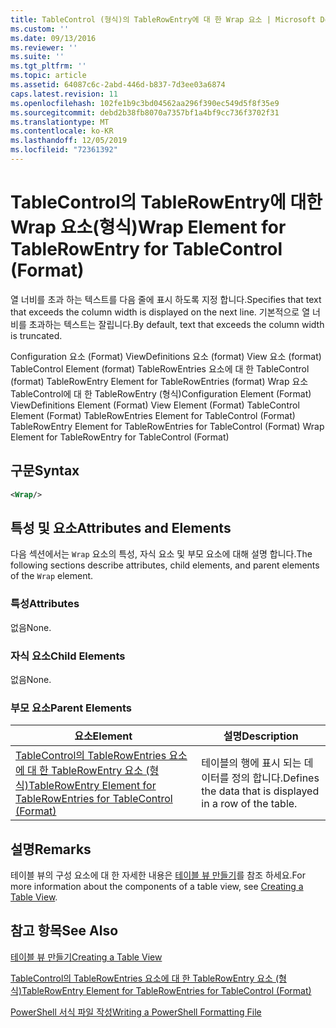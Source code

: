 ```yaml
---
title: TableControl (형식)의 TableRowEntry에 대 한 Wrap 요소 | Microsoft Docs
ms.custom: ''
ms.date: 09/13/2016
ms.reviewer: ''
ms.suite: ''
ms.tgt_pltfrm: ''
ms.topic: article
ms.assetid: 64087c6c-2abd-446d-b837-7d3ee03a6874
caps.latest.revision: 11
ms.openlocfilehash: 102fe1b9c3bd04562aa296f390ec549d5f8f35e9
ms.sourcegitcommit: debd2b38fb8070a7357bf1a4bf9cc736f3702f31
ms.translationtype: MT
ms.contentlocale: ko-KR
ms.lasthandoff: 12/05/2019
ms.locfileid: "72361392"
---
```

# <a name="wrap-element-for-tablerowentry-for-tablecontrol--format"></a><span data-ttu-id="f05de-102">TableControl의 TableRowEntry에 대한 Wrap 요소(형식)</span><span class="sxs-lookup"><span data-stu-id="f05de-102">Wrap Element for TableRowEntry for TableControl  (Format)</span></span>

<span data-ttu-id="f05de-103">열 너비를 초과 하는 텍스트를 다음 줄에 표시 하도록 지정 합니다.</span><span class="sxs-lookup"><span data-stu-id="f05de-103">Specifies that text that exceeds the column width is displayed on the next line.</span></span> <span data-ttu-id="f05de-104">기본적으로 열 너비를 초과하는 텍스트는 잘립니다.</span><span class="sxs-lookup"><span data-stu-id="f05de-104">By default, text that exceeds the column width is truncated.</span></span>

<span data-ttu-id="f05de-105">Configuration 요소 (Format) ViewDefinitions 요소 (format) View 요소 (format) TableControl Element (format) TableRowEntries 요소에 대 한 TableControl (format) TableRowEntry Element for TableRowEntries (format) Wrap 요소 TableControl에 대 한 TableRowEntry (형식)</span><span class="sxs-lookup"><span data-stu-id="f05de-105">Configuration Element (Format) ViewDefinitions Element (Format) View Element (Format) TableControl Element (Format) TableRowEntries Element for TableControl (Format) TableRowEntry Element for TableRowEntries for TableControl (Format) Wrap Element for TableRowEntry for TableControl (Format)</span></span>

## <a name="syntax"></a><span data-ttu-id="f05de-106">구문</span><span class="sxs-lookup"><span data-stu-id="f05de-106">Syntax</span></span>

```xml
<Wrap/>
```

## <a name="attributes-and-elements"></a><span data-ttu-id="f05de-107">특성 및 요소</span><span class="sxs-lookup"><span data-stu-id="f05de-107">Attributes and Elements</span></span>

<span data-ttu-id="f05de-108">다음 섹션에서는 `Wrap` 요소의 특성, 자식 요소 및 부모 요소에 대해 설명 합니다.</span><span class="sxs-lookup"><span data-stu-id="f05de-108">The following sections describe attributes, child elements, and parent elements of the `Wrap` element.</span></span>

### <a name="attributes"></a><span data-ttu-id="f05de-109">특성</span><span class="sxs-lookup"><span data-stu-id="f05de-109">Attributes</span></span>

<span data-ttu-id="f05de-110">없음</span><span class="sxs-lookup"><span data-stu-id="f05de-110">None.</span></span>

### <a name="child-elements"></a><span data-ttu-id="f05de-111">자식 요소</span><span class="sxs-lookup"><span data-stu-id="f05de-111">Child Elements</span></span>

<span data-ttu-id="f05de-112">없음</span><span class="sxs-lookup"><span data-stu-id="f05de-112">None.</span></span>

### <a name="parent-elements"></a><span data-ttu-id="f05de-113">부모 요소</span><span class="sxs-lookup"><span data-stu-id="f05de-113">Parent Elements</span></span>

|<span data-ttu-id="f05de-114">요소</span><span class="sxs-lookup"><span data-stu-id="f05de-114">Element</span></span>|<span data-ttu-id="f05de-115">설명</span><span class="sxs-lookup"><span data-stu-id="f05de-115">Description</span></span>|
|-------------|-----------------|
|[<span data-ttu-id="f05de-116">TableControl의 TableRowEntries 요소에 대 한 TableRowEntry 요소 (형식)</span><span class="sxs-lookup"><span data-stu-id="f05de-116">TableRowEntry Element for TableRowEntries for TableControl (Format)</span></span>](./tablerowentry-element-for-tablerowentries-for-tablecontrol-format.md)|<span data-ttu-id="f05de-117">테이블의 행에 표시 되는 데이터를 정의 합니다.</span><span class="sxs-lookup"><span data-stu-id="f05de-117">Defines the data that is displayed in a row of the table.</span></span>|

## <a name="remarks"></a><span data-ttu-id="f05de-118">설명</span><span class="sxs-lookup"><span data-stu-id="f05de-118">Remarks</span></span>

<span data-ttu-id="f05de-119">테이블 뷰의 구성 요소에 대 한 자세한 내용은 [테이블 뷰 만들기](./creating-a-table-view.md)를 참조 하세요.</span><span class="sxs-lookup"><span data-stu-id="f05de-119">For more information about the components of a table view, see [Creating a Table View](./creating-a-table-view.md).</span></span>

## <a name="see-also"></a><span data-ttu-id="f05de-120">참고 항목</span><span class="sxs-lookup"><span data-stu-id="f05de-120">See Also</span></span>

[<span data-ttu-id="f05de-121">테이블 뷰 만들기</span><span class="sxs-lookup"><span data-stu-id="f05de-121">Creating a Table View</span></span>](./creating-a-table-view.md)

[<span data-ttu-id="f05de-122">TableControl의 TableRowEntries 요소에 대 한 TableRowEntry 요소 (형식)</span><span class="sxs-lookup"><span data-stu-id="f05de-122">TableRowEntry Element for TableRowEntries for TableControl (Format)</span></span>](./tablerowentry-element-for-tablerowentries-for-tablecontrol-format.md)

[<span data-ttu-id="f05de-123">PowerShell 서식 파일 작성</span><span class="sxs-lookup"><span data-stu-id="f05de-123">Writing a PowerShell Formatting File</span></span>](./writing-a-powershell-formatting-file.md)
